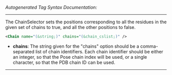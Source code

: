 _Autogenerated Tag Syntax Documentation:_

---
The ChainSelector sets the positions corresponding to all the residues in the given set of chains to true, and all the other positions to false.

```xml
<Chain name="(&string;)" chains="(&chain_cslist;)" />
```

-   **chains**: The string given for the "chains" option should be a comma-separated list of chain identifiers. Each chain identifier should be either an integer, so that the Pose chain index will be used, or a single character, so that the PDB chain ID can be used.

---
